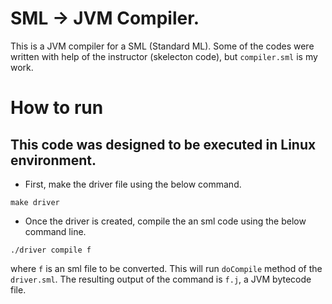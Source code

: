 # SML -> JVM Compiler. 
This is a JVM compiler for a SML (Standard ML). 
Some of the codes were written with help of the instructor (skelecton code), but ```compiler.sml``` is my work. 

# How to run 

## This code was designed to be executed in Linux environment. 

- First, make the driver file using the below command.
```
make driver
```

- Once the driver is created, compile the an sml code using the below command line. 
```
./driver compile f
```
where ```f``` is an sml file to be converted. 
This will run ```doCompile``` method of the ```driver.sml```. 
The resulting output of the command is ```f.j```, a JVM bytecode file. 


